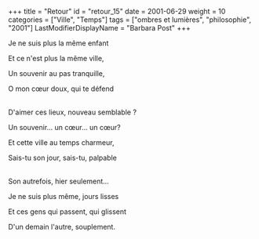 +++
title = "Retour"
id = "retour_15"
date = 2001-06-29
weight = 10
categories = ["Ville", "Temps"]
tags = ["ombres et lumières", "philosophie", "2001"]
LastModifierDisplayName = "Barbara Post"
+++

Je ne suis plus la même enfant

Et ce n'est plus la même ville,

Un souvenir au pas tranquille,

O mon cœur doux, qui te défend

 \
D'aimer ces lieux, nouveau semblable ?

Un souvenir… un cœur… un cœur?

Et cette ville au temps charmeur,

Sais-tu son jour, sais-tu, palpable

 \
Son autrefois, hier seulement…

Je ne suis plus même, jours lisses

Et ces gens qui passent, qui glissent

D'un demain l'autre, souplement.
